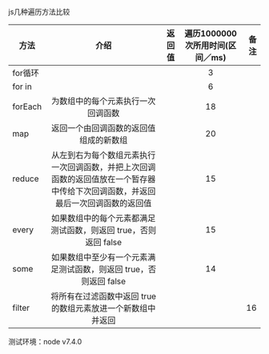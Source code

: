 js几种遍历方法比较

| 方法 | 介绍 | 返回值 | 遍历1000000次所用时间(区间／ms) |  备注 |
| ------------- |:-------------:| :-------------:| :-------------:| -----:|
| for循环 |  |  | 3 |  |
| for in|  |  | 6 |  |
| forEach | 为数组中的每个元素执行一次回调函数 |  | 18 |  |
| map| 返回一个由回调函数的返回值组成的新数组 |  | 20 |  |
| reduce | 从左到右为每个数组元素执行一次回调函数，并把上次回调函数的返回值放在一个暂存器中传给下次回调函数，并返回最后一次回调函数的返回值 | | 15 | |
| every | 如果数组中的每个元素都满足测试函数，则返回 true，否则返回 false |  | 15 |  |
| some | 如果数组中至少有一个元素满足测试函数，则返回 true，否则返回 false |  | 14 |  |
| filter | 将所有在过滤函数中返回 true 的数组元素放进一个新数组中并返回 |  |  | 16 |

测试环境：node v7.4.0